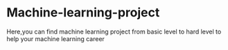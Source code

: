 # Machine-learning-project
Here,you can find machine learning project from basic level to hard level to help your machine learning career
